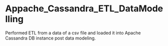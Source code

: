 # Appache_Cassandra_ETL_DataModelling
Performed ETL from a data of a csv file and loaded it into Apache Cassandra DB instance post data modeling.
